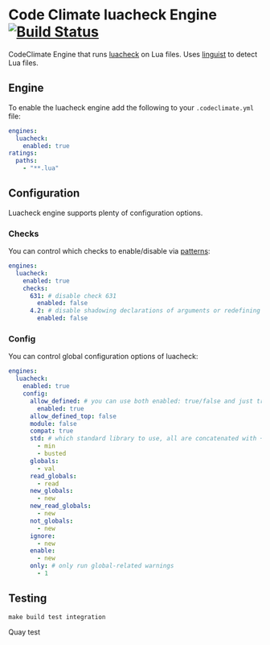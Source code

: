# Code Climate luacheck Engine [![Build Status](https://travis-ci.org/mikz/codeclimate-luacheck.svg?branch=master)](https://travis-ci.org/mikz/codeclimate-luacheck)

CodeClimate Engine that runs [luacheck](https://github.com/mpeterv/luacheck/) on Lua files.
Uses [linguist](https://github.com/github/linguist) to detect Lua files.

## Engine

To enable the luacheck engine add the following to your `.codeclimate.yml` file:

```yml
engines:
  luacheck:
    enabled: true
ratings:
  paths:
    - "**.lua"
```

## Configuration

Luacheck engine supports plenty of configuration options.

### Checks

You can control which checks to enable/disable via [patterns](http://luacheck.readthedocs.io/en/stable/cli.html#patterns):

```yaml
engines:
  luacheck:
    enabled: true
    checks:
      631: # disable check 631
        enabled: false
      4.2: # disable shadowing declarations of arguments or redefining them
        enabled: false
```

### Config

You can control global configuration options of luacheck:

```yaml
engines:
  luacheck:
    enabled: true
    config:
      allow_defined: # you can use both enabled: true/false and just true/false
        enabled: true
      allow_defined_top: false
      module: false
      compat: true
      std: # which standard library to use, all are concatenated with +
        - min
        - busted
      globals:
        - val
      read_globals:
        - read
      new_globals:
        - new
      new_read_globals:
        - new
      not_globals:
        - new
      ignore:
        - new
      enable:
        - new
      only: # only run global-related warnings
        - 1
```

## Testing

```shell
make build test integration
```
Quay test
